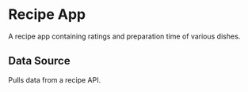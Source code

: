 # Recipe App

A recipe app containing ratings and preparation time of various dishes.

## Data Source
Pulls data from a recipe API.
